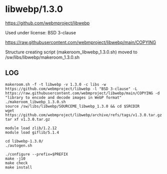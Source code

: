 libwebp/1.3.0
=============

<https://github.com/webmproject/libwebp>

Used under license:
BSD 3-clause

<https://raw.githubusercontent.com/webmproject/libwebp/main/COPYING>

Structure creating script (makeroom_libwebp_1.3.0.sh) moved to /sw/libs/libwebp/makeroom_1.3.0.sh


LOG
---

    makeroom.sh -f -t libwebp -v 1.3.0 -c libs -w https://github.com/webmproject/libwebp -l "BSD 3-clause" -L https://raw.githubusercontent.com/webmproject/libwebp/main/COPYING -d "library to encode and decode images in WebP format"
    ./makeroom_libwebp_1.3.0.sh 
    source /sw/libs/libwebp/SOURCEME_libwebp_1.3.0 && cd $SRCDIR
    wget https://github.com/webmproject/libwebp/archive/refs/tags/v1.3.0.tar.gz
    tar xf v1.3.0.tar.gz 

    module load zlib/1.2.12
    module load giflib/5.1.4

    cd libwebp-1.3.0/
    ./autogen.sh

    ./configure --prefix=$PREFIX
    make -j10
    make check
    make install

